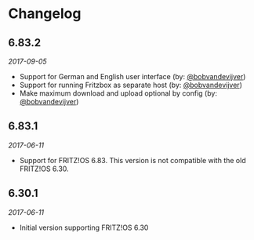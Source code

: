 # Changelog

## 6.83.2
*2017-09-05*

- Support for German and English user interface (by: [@bobvandevijver](https://github.com/bobvandevijver))
- Support for running Fritzbox as separate host (by: [@bobvandevijver](https://github.com/bobvandevijver))
- Make maximum download and upload optional by config (by: [@bobvandevijver](https://github.com/bobvandevijver))

## 6.83.1
*2017-06-11*

- Support for FRITZ!OS 6.83. This version is not compatible with the old FRITZ!OS 6.30.

## 6.30.1
*2017-06-11*

- Initial version supporting FRITZ!OS 6.30
